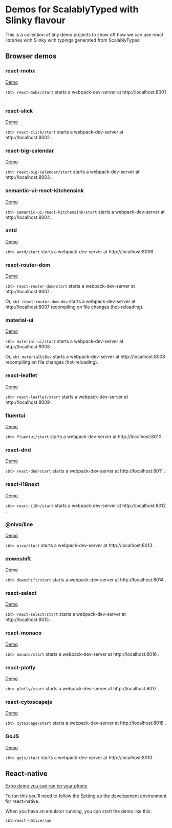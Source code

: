 # Demos for ScalablyTyped with Slinky flavour

This is a collection of tiny demo projects to show off how we can use react libraries with Slinky with typings generated from ScalablyTyped

## Browser demos 

### react-mobx 
[Demo](https://scalablytyped.github.io/SlinkyDemos/react-mobx/)

`sbt> react-mobx/start` starts a webpack-dev-server at http://localhost:8001 .
  
### react-slick 
[Demo](https://scalablytyped.github.io/SlinkyDemos/react-slick/)

`sbt> react-slick/start` starts a webpack-dev-server at http://localhost:8002 .

  
### react-big-calendar 
[Demo](https://scalablytyped.github.io/SlinkyDemos/react-big-calendar/)

`sbt> react-big-calendar/start` starts a webpack-dev-server at http://localhost:8003 .

  
### semantic-ui-react-kitchensink 
[Demo](https://scalablytyped.github.io/SlinkyDemos/semantic-ui-react-kitchensink/)

`sbt> semantic-ui-react-kitchensink/start` starts a webpack-dev-server at http://localhost:8004 .

  
### antd 
[Demo](https://scalablytyped.github.io/SlinkyDemos/antd/)

`sbt> antd/start` starts a webpack-dev-server at http://localhost:8006 .

  
### react-router-dom 
[Demo](https://scalablytyped.github.io/SlinkyDemos/react-router-dom/)

`sbt> react-router-dom/start` starts a webpack-dev-server at http://localhost:8007 .

Or, `sbt react-router-dom-dev` starts a webpack-dev-server at http://localhost:8007 recompiling on file changes (hot-reloading). 

### material-ui 
[Demo](https://scalablytyped.github.io/SlinkyDemos/material-ui/)

`sbt> material-ui/start` starts a webpack-dev-server at http://localhost:8008 .

Or, `sbt materialUiDev` starts a webpack-dev-server at http://localhost:8008 recompiling on file changes (hot-reloading). 

### react-leaflet 
[Demo](https://scalablytyped.github.io/SlinkyDemos/react-leaflet/)

`sbt> react-leaflet/start` starts a webpack-dev-server at http://localhost:8009 .

  
### fluentui 
[Demo](https://scalablytyped.github.io/SlinkyDemos/fluentui/)

`sbt> fluentui/start` starts a webpack-dev-server at http://localhost:8010 .

  
### react-dnd 
[Demo](https://scalablytyped.github.io/SlinkyDemos/react-dnd/)

`sbt> react-dnd/start` starts a webpack-dev-server at http://localhost:8011 .

### react-i18next 
[Demo](https://scalablytyped.github.io/SlinkyDemos/react-i18n/)

`sbt> react-i18n/start` starts a webpack-dev-server at http://localhost:8012 .

### @nivo/line 
[Demo](https://scalablytyped.github.io/SlinkyDemos/nivo/)

`sbt> nivo/start` starts a webpack-dev-server at http://localhost:8013 .

### downshift 
[Demo](https://scalablytyped.github.io/SlinkyDemos/downshift/)

`sbt> downshift/start` starts a webpack-dev-server at http://localhost:8014 .

### react-select 
[Demo](https://scalablytyped.github.io/SlinkyDemos/react-select/)

`sbt> react-select/start` starts a webpack-dev-server at http://localhost:8015 .

### react-monaco 
[Demo](https://scalablytyped.github.io/SlinkyDemos/monaco/)

`sbt> monaco/start` starts a webpack-dev-server at http://localhost:8016 .

### react-plotly 
[Demo](https://scalablytyped.github.io/SlinkyDemos/plotly/)

`sbt> plotly/start` starts a webpack-dev-server at http://localhost:8017 .

### react-cytoscapejs 
[Demo](https://scalablytyped.github.io/SlinkyDemos/cytoscape/)

`sbt> cytoscape/start` starts a webpack-dev-server at http://localhost:8018 .

### GoJS
[Demo](https://scalablytyped.github.io/SlinkyDemos/gojs/)

`sbt> gojs/start` starts a webpack-dev-server at http://localhost:8010 .

## React-native 
[Expo demo you can run on your phone](https://expo.io/@scalablytyped/projects/react-native)

To run this you'll need to follow the 
[Setting up the development environment](https://reactnative.dev/docs/environment-setup) 
for react-native. 

When you have an emulator running, you can start the demo like this:

```
sbt>react-native/run
``` 
